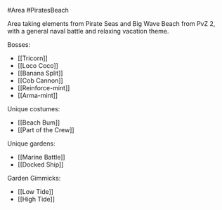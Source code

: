 #Area #PiratesBeach

Area taking elements from Pirate Seas and Big Wave Beach from PvZ 2, with a general naval battle and relaxing vacation theme.

Bosses:
- [[Tricorn]]
- [[Loco Coco]]
- [[Banana Split]]
- [[Cob Cannon]]
- [[Reinforce-mint]]
- [[Arma-mint]]

Unique costumes:
- [[Beach Bum]]
- [[Part of the Crew]]

Unique gardens:
- [[Marine Battle]]
- [[Docked Ship]]

Garden Gimmicks:
- [[Low Tide]]
- [[High Tide]]